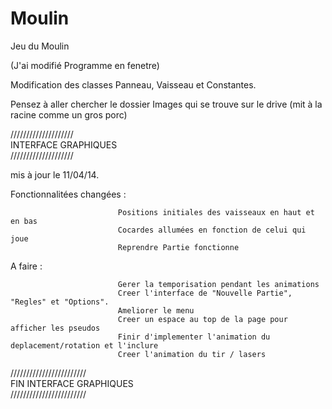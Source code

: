 Moulin
======

Jeu du Moulin

(J'ai modifié Programme en fenetre)


Modification des classes Panneau, Vaisseau et Constantes.

Pensez à aller chercher le dossier Images qui se trouve sur le drive (mit à la racine comme un gros porc)

////////////////////  
INTERFACE GRAPHIQUES   
////////////////////

mis à jour le 11/04/14.

Fonctionnalitées changées : 

                            Positions initiales des vaisseaux en haut et en bas
                            Cocardes allumées en fonction de celui qui joue
                            Reprendre Partie fonctionne
                            
                            
A faire :

                            Gerer la temporisation pendant les animations
                            Creer l'interface de "Nouvelle Partie", "Regles" et "Options".
                            Ameliorer le menu
                            Creer un espace au top de la page pour afficher les pseudos
                            Finir d'implementer l'animation du deplacement/rotation et l'inclure
                            Creer l'animation du tir / lasers
          


////////////////////////  
FIN INTERFACE GRAPHIQUES  
////////////////////////
